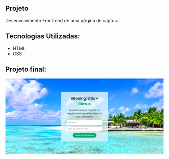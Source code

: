 ## Projeto

Desenvolvimento Front-end de uma página de captura.

## Tecnologias Utilizadas:
* HTML
* CSS

## Projeto final:

<img src="img/ProjetoFinal.png">